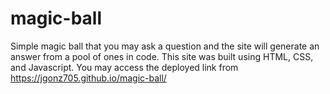 # magic-ball
Simple magic ball that you may ask a question and the site will generate an answer from a pool of ones in code. This site was built using HTML, CSS, and Javascript. You may access the deployed link from https://jgonz705.github.io/magic-ball/
